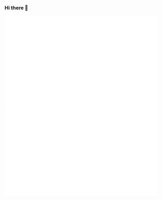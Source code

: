 ### Hi there 👋


![CCease's Language Stats](https://github.com/CCease/github-stats/blob/master/generated/languages.svg) ![CCease's Overview Stats](https://github.com/CCease/github-stats/blob/master/generated/overview.svg)


<!--
**CCease/CCease** is a ✨ _special_ ✨ repository because its `README.md` (this file) appears on your GitHub profile.

[![CCease's GitHub stats](https://github-readme-stats.vercel.app/api?username=CCease&count_private=true)](https://github.com/anuraghazra/github-readme-stats)

Here are some ideas to get you started:

- 🔭 I’m currently working on ...
- 🌱 I’m currently learning ...
- 👯 I’m looking to collaborate on ...
- 🤔 I’m looking for help with ...
- 💬 Ask me about ...
- 📫 How to reach me: ...
- 😄 Pronouns: ...
- ⚡ Fun fact: ...
-->
